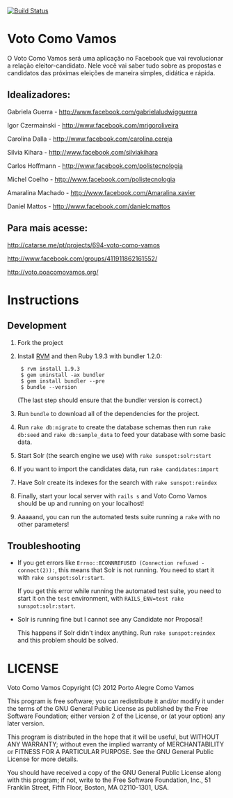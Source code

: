 
[![Build Status](https://secure.travis-ci.org/thoughtworks/voto-como-vamos.png?branch=master)](http://travis-ci.org/thoughtworks/voto-como-vamos)

Voto Como Vamos
================

O Voto Como Vamos será uma aplicação no Facebook que vai revolucionar a relação eleitor-candidato.
Nele você vai saber tudo sobre as propostas e candidatos das próximas eleições de maneira simples, didática e rápida.

Idealizadores:
-------------

Gabriela Guerra   - http://www.facebook.com/gabrielaludwigguerra

Igor Czermainski  - http://www.facebook.com/mrigoroliveira

Carolina Dalla    - http://www.facebook.com/carolina.cereja

Silvia Kihara     - http://www.facebook.com/silviakihara

Carlos Hoffmann   - http://www.facebook.com/polistecnologia

Michel Coelho     - http://www.facebook.com/polistecnologia

Amaralina Machado - http://www.facebook.com/Amaralina.xavier

Daniel Mattos     - http://www.facebook.com/danielcmattos


Para mais acesse:
-----------------

http://catarse.me/pt/projects/694-voto-como-vamos

http://www.facebook.com/groups/411911862161552/

http://voto.poacomovamos.org/


Instructions
==========

Development
-----------

1. Fork the project

2. Install [RVM](https://rvm.io/rvm/install/) and then Ruby 1.9.3 with bundler 1.2.0:

        $ rvm install 1.9.3
        $ gem uninstall -ax bundler
        $ gem install bundler --pre
        $ bundle --version

    (The last step should ensure that the bundler version is correct.)

3. Run `bundle` to download all of the dependencies for the project.

4. Run `rake db:migrate` to create the database schemas
then run `rake db:seed` and `rake db:sample_data` to feed your database with some basic data.

5. Start Solr (the search engine we use) with `rake sunspot:solr:start`

6. If you want to import the candidates data, run `rake candidates:import`

7. Have Solr create its indexes for the search with `rake sunspot:reindex`

8. Finally, start your local server with `rails s` and Voto Como Vamos should be up and running on your localhost!

9. Aaaaand, you can run the automated tests suite running a `rake` with no other parameters!

Troubleshooting
---------------

- If you get errors like `Errno::ECONNREFUSED (Connection refused - connect(2)):`,
this means that Solr is not running. You need to start it with `rake sunspot:solr:start`.

  If you get this error while running the automated test suite,
  you need to start it on the `test` environment, with `RAILS_ENV=test rake sunspot:solr:start`.

- Solr is running fine but I cannot see any Candidate nor Proposal!

  This happens if Solr didn't index anything. Run `rake sunspot:reindex` and this problem should be solved.


LICENSE
=======

Voto Como Vamos
Copyright (C) 2012 Porto Alegre Como Vamos

This program is free software; you can redistribute it and/or
modify it under the terms of the GNU General Public License
as published by the Free Software Foundation; either version 2
of the License, or (at your option) any later version.

This program is distributed in the hope that it will be useful,
but WITHOUT ANY WARRANTY; without even the implied warranty of
MERCHANTABILITY or FITNESS FOR A PARTICULAR PURPOSE.  See the
GNU General Public License for more details.

You should have received a copy of the GNU General Public License
along with this program; if not, write to the Free Software
Foundation, Inc., 51 Franklin Street, Fifth Floor, Boston, MA  02110-1301, USA.
